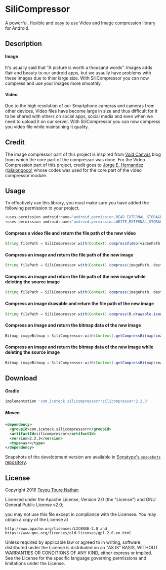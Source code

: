 # SiliCompressor
A powerful, flexible and easy to use Video and Image compression library for Android.


Description
--------
#### Image 
It's usually said that "A picture is worth a thousand words". Images adds flair and beauty to our android apps, but we usaully have problems with these images due to thier large size. With SiliCompressor you can now compress and use your images more smoothly.

#### Video
Due to the high resolution of our Smartphone cameras and cameras from other devices, Video files have become large in size and thus difficult for it to be shared with others on social apps, social media and even when we need to upload it on our server. With SiliCompressor you can now compress you video file while maintaining it quality.

Credit
--------
The image compressor part of this project is inspired from [Void Canvas] blog from which the core part of the compressor was done.
For the Video Compression part of this project, credit goes to [Jorge E. Hernandez (@lalongooo)] whose codes was used for the core part of the video compressor module.

Usage
--------
To effectively use this library, you must make sure you have added the following permission to your project.
```java
<uses-permission android:name="android.permission.READ_EXTERNAL_STORAGE"/>
<uses-permission android:name="android.permission.WRITE_EXTERNAL_STORAGE"/>
```
#### Compress a video file and return the file path of the new video
```java
String filePath = SiliCompressor.with(Context).compressVideo(videoPath, destinationDirectory);
```
#### Compress an image and return the file path of the new image
```java
String filePath = SiliCompressor.with(Context).compress(imagePath, destinationDirectory);
```
#### Compress an image and return the file path of the new image while deleting the source image
```java
String filePath = SiliCompressor.with(Context).compress(imagePath, destinationDirectory, true);
```

#### Compress an image drawable and return the file path of the new image
```java
String filePath = SiliCompressor.with(Context).compress(R.drawable.icon);
```

#### Compress an image and return the bitmap data of the new image
```java
Bitmap imageBitmap = SiliCompressor.with(Context).getCompressBitmap(imagePath);
```

#### Compress an image and return the bitmap data of the new image while deleting the source image
```java
Bitmap imageBitmap = SiliCompressor.with(Context).getCompressBitmap(imagePath, true);
```


Download
--------
#### Gradle
```groovy
implementation 'com.iceteck.silicompressorr:silicompressor:2.2.3'
```

##### Maven
```xml
<dependency>
  <groupId>com.iceteck.silicompressorr</groupId>
  <artifactId>silicompressor</artifactId>
  <version>2.2.3</version>
  <type>aar</type>
</dependency>
```
Snapshots of the development version are available in [Sonatype's `snapshots` repository][snap].

License
--------
Copyright 2016 [Teyou Toure Nathan][toure]

Licensed under the Apache License, Version 2.0 (the "License") and GNU General Public License v2.0;

you may not use this file except in compliance with the Licenses.
You may obtain a copy of the License at

    http://www.apache.org/licenses/LICENSE-2.0 and https://www.gnu.org/licenses/old-licenses/gpl-2.0.en.html

Unless required by applicable law or agreed to in writing, software
distributed under the License is distributed on an "AS IS" BASIS,
WITHOUT WARRANTIES OR CONDITIONS OF ANY KIND, either express or implied.
See the License for the specific language governing permissions and
limitations under the License.


[snap]:  https://oss.sonatype.org/content/repositories/snapshots
[toure]:  https://www.linkedin.com/in/toure-nathan/
[Void Canvas]: http://voidcanvas.com/whatsapp-like-image-compression-in-android/
[Jorge E. Hernandez (@lalongooo)]: https://github.com/lalongooo
